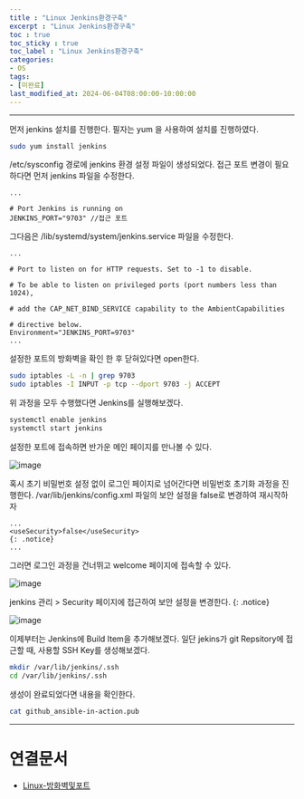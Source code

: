 ```yaml
---
title : "Linux Jenkins환경구축"
excerpt : "Linux Jenkins환경구축"
toc : true
toc_sticky : true
toc_label : "Linux Jenkins환경구축"
categories:
- OS
tags:
- [미완료]
last_modified_at: 2024-06-04T08:00:00-10:00:00
---
```

  
---
  
 먼저 jenkins 설치를 진행한다. 필자는 yum 을 사용하여 설치를 진행하였다.
  
```bash
sudo yum install jenkins
```

 /etc/sysconfig 경로에 jenkins 환경 설정 파일이 생성되었다. 접근 포트 변경이 필요하다면 먼저 jenkins 파일을 수정한다.
```
...
  
# Port Jenkins is running on
JENKINS_PORT="9703" //접근 포트

```

 그다음은 /lib/systemd/system/jenkins.service 파일을 수정한다.
```
...
  
# Port to listen on for HTTP requests. Set to -1 to disable.
  
# To be able to listen on privileged ports (port numbers less than 1024),
  
# add the CAP_NET_BIND_SERVICE capability to the AmbientCapabilities
  
# directive below.
Environment="JENKINS_PORT=9703"
...
```

 설정한 포트의 방화벽을 확인 한 후 닫혀있다면 open한다.
  
```bash
sudo iptables -L -n | grep 9703
sudo iptables -I INPUT -p tcp --dport 9703 -j ACCEPT
```

 위 과정을 모두 수행했다면 Jenkins를 실행해보겠다.
  
```bash
systemctl enable jenkins
systemctl start jenkins
```

 설정한 포트에 접속하면 반가운 메인 페이지를 만나볼 수 있다.
   
![image](../../assets/images/JenkinsMainPage.png)

 혹시 초기 비밀번호 설정 없이 로그인 페이지로 넘어간다면 비밀번호 초기화 과정을 진행한다.
/var/lib/jenkins/config.xml 파일의 보안 설정을 false로 변경하여 재시작하자
```
...
<useSecurity>false</useSecurity> 
{: .notice}  
...
```

 그러면 로그인 과정을 건너뛰고 welcome 페이지에 접속할 수 있다.
   
![image](../../assets/images/JenkinsWelcome.png)

 jenkins 관리 > Security 페이지에 접근하여 보안 설정을 변경한다. 
{: .notice}  
  
![image](../../assets/images/Pasted%20image%2020240604155214.png)
  
 이제부터는 Jenkins에 Build Item을 추가해보겠다. 일단 jekins가 git Repsitory에 접근할 때, 사용할 SSH Key를 생성해보겠다. 
  
```bash
mkdir /var/lib/jenkins/.ssh
cd /var/lib/jenkins/.ssh
```

 생성이 완료되었다면 내용을 확인한다.
  
```bash
cat github_ansible-in-action.pub
```

---
  
# 연결문서
- [Linux-방화벽및포트](../../os/os-Linux-방화벽및포트)